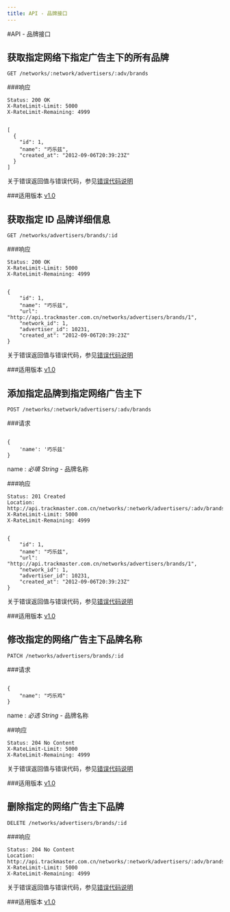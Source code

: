 ```yaml
---
title: API - 品牌接口
---
```


#API - 品牌接口


<h2 id="p1">获取指定网络下指定广告主下的所有品牌</h2>

    GET /networks/:network/advertisers/:adv/brands

###响应
<pre class="headers">
<code>Status: 200 OK
X-RateLimit-Limit: 5000
X-RateLimit-Remaining: 4999
</code></pre>
<pre class="highlight">
<code class="language-javascript">
[
  {
    "id": 1,
    "name": "巧乐兹",
    "created_at": "2012-09-06T20:39:23Z"
  }
]
</code></pre>

关于错误返回值与错误代码，参见[错误代码说明][apiCommon]  

###适用版本
[v1.0][version]

<h2 id="p2">获取指定 ID 品牌详细信息</h2>

    GET /networks/advertisers/brands/:id

###响应
<pre class="headers">
<code>Status: 200 OK
X-RateLimit-Limit: 5000
X-RateLimit-Remaining: 4999
</code></pre>
<pre class="highlight">
<code class="language-javascript">
{
    "id": 1,
    "name": "巧乐兹",
    "url": "http://api.trackmaster.com.cn/networks/advertisers/brands/1",
    "network_id": 1,
    "advertiser_id": 10231,
    "created_at": "2012-09-06T20:39:23Z"
}
</code></pre>

关于错误返回值与错误代码，参见[错误代码说明][apiCommon]  

###适用版本
[v1.0][version]

<h2 id="p3">添加指定品牌到指定网络广告主下</h2>

    POST /networks/:network/advertisers/:adv/brands

###请求
<pre class="highlight">
<code class="language-javascript">	
{
    'name': '巧乐兹'
}
</code></pre>
name
: _必填_ *String* - 品牌名称

###响应
<pre class="headers">
<code>Status: 201 Created 
Location: http://api.trackmaster.com.cn/networks/:network/advertisers/:adv/brands
X-RateLimit-Limit: 5000
X-RateLimit-Remaining: 4999
</code></pre>
<pre class="highlight">
<code class="language-javascript">
{
    "id": 1,
    "name": "巧乐兹",
    "url": "http://api.trackmaster.com.cn/networks/advertisers/brands/1",
    "network_id": 1,
    "advertiser_id": 10231,
    "created_at": "2012-09-06T20:39:23Z"
}
</code></pre>

关于错误返回值与错误代码，参见[错误代码说明][apiCommon]

###适用版本
[v1.0][version]

<h2 id="p4">修改指定的网络广告主下品牌名称</h2>

    PATCH /networks/advertisers/brands/:id

###请求
<pre class="highlight">
<code class="language-javascript">
{
    "name": "巧乐鸡"
}
</code></pre>
name
: _必选_ *String* - 品牌名称


##响应
<pre class="headers no-response">
<code>Status: 204 No Content 
X-RateLimit-Limit: 5000
X-RateLimit-Remaining: 4999
</code></pre>

关于错误返回值与错误代码，参见[错误代码说明][apiCommon]  


###适用版本
[v1.0][version]

<h2 id="p5">删除指定的网络广告主下品牌</h2>

    DELETE /networks/advertisers/brands/:id

###响应
<pre class="headers no-response">
<code>Status: 204 No Content 
Location: http://api.trackmaster.com.cn/networks/:network/advertisers/:adv/brands
X-RateLimit-Limit: 5000
X-RateLimit-Remaining: 4999
</code></pre>

关于错误返回值与错误代码，参见[错误代码说明][apiCommon]  

###适用版本
[v1.0][version]

[version]: /trackmaster/v1/apiVersion/
[apiCommon]:/trackmaster/v1/apiCommon/#p5
